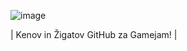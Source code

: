 ![image](https://github.com/user-attachments/assets/4538c2cb-b12f-4782-ae89-5a5a72d061f4)

| Kenov in Žigatov GitHub za Gamejam! |
